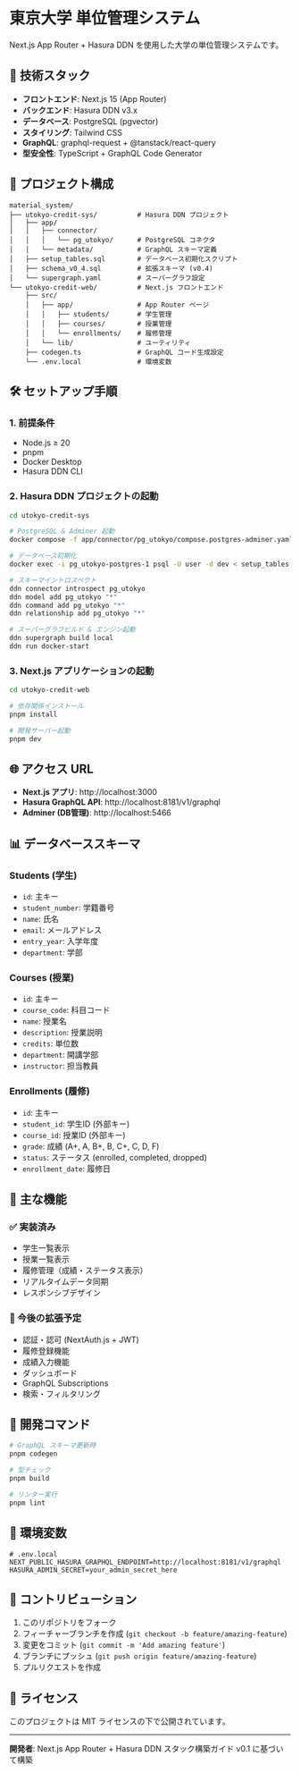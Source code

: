 # 東京大学 単位管理システム

Next.js App Router + Hasura DDN を使用した大学の単位管理システムです。

## 🚀 技術スタック

- **フロントエンド**: Next.js 15 (App Router)
- **バックエンド**: Hasura DDN v3.x
- **データベース**: PostgreSQL (pgvector)
- **スタイリング**: Tailwind CSS
- **GraphQL**: graphql-request + @tanstack/react-query
- **型安全性**: TypeScript + GraphQL Code Generator

## 📁 プロジェクト構成

```
material_system/
├── utokyo-credit-sys/          # Hasura DDN プロジェクト
│   ├── app/
│   │   ├── connector/
│   │   │   └── pg_utokyo/      # PostgreSQL コネクタ
│   │   └── metadata/           # GraphQL スキーマ定義
│   ├── setup_tables.sql        # データベース初期化スクリプト
│   ├── schema_v0_4.sql         # 拡張スキーマ (v0.4)
│   └── supergraph.yaml         # スーパーグラフ設定
└── utokyo-credit-web/          # Next.js フロントエンド
    ├── src/
    │   ├── app/                # App Router ページ
    │   │   ├── students/       # 学生管理
    │   │   ├── courses/        # 授業管理
    │   │   └── enrollments/    # 履修管理
    │   └── lib/                # ユーティリティ
    ├── codegen.ts              # GraphQL コード生成設定
    └── .env.local              # 環境変数
```

## 🛠️ セットアップ手順

### 1. 前提条件

- Node.js ≥ 20
- pnpm
- Docker Desktop
- Hasura DDN CLI

### 2. Hasura DDN プロジェクトの起動

```bash
cd utokyo-credit-sys

# PostgreSQL & Adminer 起動
docker compose -f app/connector/pg_utokyo/compose.postgres-adminer.yaml up -d

# データベース初期化
docker exec -i pg_utokyo-postgres-1 psql -U user -d dev < setup_tables.sql

# スキーマイントロスペクト
ddn connector introspect pg_utokyo
ddn model add pg_utokyo "*"
ddn command add pg_utokyo "*"
ddn relationship add pg_utokyo "*"

# スーパーグラフビルド & エンジン起動
ddn supergraph build local
ddn run docker-start
```

### 3. Next.js アプリケーションの起動

```bash
cd utokyo-credit-web

# 依存関係インストール
pnpm install

# 開発サーバー起動
pnpm dev
```

## 🌐 アクセス URL

- **Next.js アプリ**: http://localhost:3000
- **Hasura GraphQL API**: http://localhost:8181/v1/graphql
- **Adminer (DB管理)**: http://localhost:5466

## 📊 データベーススキーマ

### Students (学生)
- `id`: 主キー
- `student_number`: 学籍番号
- `name`: 氏名
- `email`: メールアドレス
- `entry_year`: 入学年度
- `department`: 学部

### Courses (授業)
- `id`: 主キー
- `course_code`: 科目コード
- `name`: 授業名
- `description`: 授業説明
- `credits`: 単位数
- `department`: 開講学部
- `instructor`: 担当教員

### Enrollments (履修)
- `id`: 主キー
- `student_id`: 学生ID (外部キー)
- `course_id`: 授業ID (外部キー)
- `grade`: 成績 (A+, A, B+, B, C+, C, D, F)
- `status`: ステータス (enrolled, completed, dropped)
- `enrollment_date`: 履修日

## 🎯 主な機能

### ✅ 実装済み
- 学生一覧表示
- 授業一覧表示
- 履修管理（成績・ステータス表示）
- リアルタイムデータ同期
- レスポンシブデザイン

### 🚧 今後の拡張予定
- 認証・認可 (NextAuth.js + JWT)
- 履修登録機能
- 成績入力機能
- ダッシュボード
- GraphQL Subscriptions
- 検索・フィルタリング

## 🔧 開発コマンド

```bash
# GraphQL スキーマ更新時
pnpm codegen

# 型チェック
pnpm build

# リンター実行
pnpm lint
```

## 📝 環境変数

```env
# .env.local
NEXT_PUBLIC_HASURA_GRAPHQL_ENDPOINT=http://localhost:8181/v1/graphql
HASURA_ADMIN_SECRET=your_admin_secret_here
```

## 🤝 コントリビューション

1. このリポジトリをフォーク
2. フィーチャーブランチを作成 (`git checkout -b feature/amazing-feature`)
3. 変更をコミット (`git commit -m 'Add amazing feature'`)
4. ブランチにプッシュ (`git push origin feature/amazing-feature`)
5. プルリクエストを作成

## 📄 ライセンス

このプロジェクトは MIT ライセンスの下で公開されています。

---

**開発者**: Next.js App Router + Hasura DDN スタック構築ガイド v0.1 に基づいて構築 